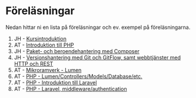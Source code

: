 # Föreläsningar
Nedan hittar ni en lista på föreläsningar och ev. exempel på föreläsningarna.

1. JH - [Kursintroduktion](1/lecture.md)
2. AT - [Introduktion till PHP](1/intro-php.pdf)
2. JH - [Paket- och beroendehantering med Composer](composer.pdf)
3. JH - [Versionshantering med Git och GitFlow, samt webbtjänster med HTTP och REST](versionshantering_och_rest.pdf)
4. AT - [Mikroramverk - Lumen](4/lecture.md)
5. AT - [PHP - Lumen/Controllers/Models/Database/etc.](5/lecture.md)
6. AT - [PHP - Introduktion till Laravel](6/lecture.md)
7. AT - [PHP - Laravel, middleware/authentication](7/lecture.md)
<!--
8. JH - [Tester och refaktorisering](8/lecture.md)
9. JH - [Delivery, Deployment & Integration](9/lecture.md)
-->
